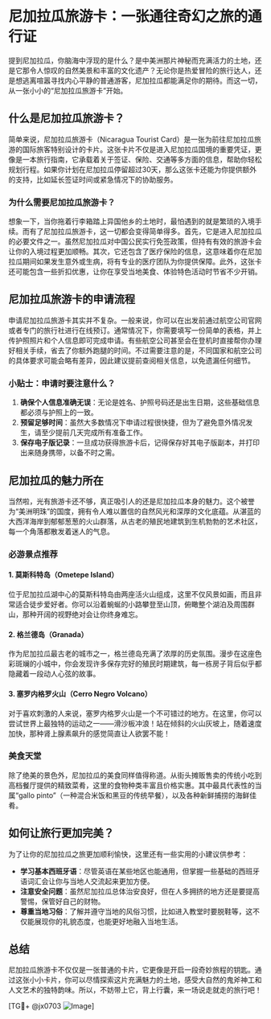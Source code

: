 # 尼加拉瓜旅游卡：一张通往奇幻之旅的通行证

提到尼加拉瓜，你脑海中浮现的是什么？是中美洲那片神秘而充满活力的土地，还是它那令人惊叹的自然美景和丰富的文化遗产？无论你是热爱冒险的旅行达人，还是想逃离喧嚣寻找内心平静的普通游客，尼加拉瓜都能满足你的期待。而这一切，从一张小小的“尼加拉瓜旅游卡”开始。

## 什么是尼加拉瓜旅游卡？

简单来说，尼加拉瓜旅游卡（Nicaragua Tourist Card）是一张为前往尼加拉瓜旅游的国际旅客特别设计的卡片。这张卡片不仅是进入尼加拉瓜国境的重要凭证，更像是一本旅行指南，它承载着关于签证、保险、交通等多方面的信息，帮助你轻松规划行程。如果你计划在尼加拉瓜停留超过30天，那么这张卡还能为你提供额外的支持，比如延长签证时间或紧急情况下的协助服务。

### 为什么需要尼加拉瓜旅游卡？

想象一下，当你拖着行李箱踏上异国他乡的土地时，最怕遇到的就是繁琐的入境手续。而有了尼加拉瓜旅游卡，这一切都会变得简单得多。首先，它是进入尼加拉瓜的必要文件之一。虽然尼加拉瓜对中国公民实行免签政策，但持有有效的旅游卡会让你的入境过程更加顺畅。其次，它还包含了医疗保险的信息，这意味着你在尼加拉瓜期间如果发生意外或生病，将有专业的医疗团队为你提供保障。此外，这张卡还可能包含一些折扣优惠，让你在享受当地美食、体验特色活动时节省不少开销。

## 尼加拉瓜旅游卡的申请流程

申请尼加拉瓜旅游卡其实并不复杂。一般来说，你可以在出发前通过航空公司官网或者专门的旅行社进行在线预订。通常情况下，你需要填写一份简单的表格，并上传护照照片和个人信息即可完成申请。有些航空公司甚至会在登机时直接帮你办理好相关手续，省去了你额外跑腿的时间。不过需要注意的是，不同国家和航空公司的具体要求可能会略有差异，因此建议提前查阅相关信息，以免遗漏任何细节。

### 小贴士：申请时要注意什么？

1. **确保个人信息准确无误**：无论是姓名、护照号码还是出生日期，这些基础信息都必须与护照上的一致。
2. **预留足够时间**：虽然大多数情况下申请过程很快捷，但为了避免意外情况发生，请至少提前几天完成所有准备工作。
3. **保存电子版记录**：一旦成功获得旅游卡后，记得保存好其电子版副本，并打印出来随身携带，以备不时之需。

## 尼加拉瓜的魅力所在

当然啦，光有旅游卡还不够，真正吸引人的还是尼加拉瓜本身的魅力。这个被誉为“美洲明珠”的国度，拥有令人难以置信的自然风光和深厚的文化底蕴。从湛蓝的大西洋海岸到郁郁葱葱的火山群落，从古老的殖民地建筑到生机勃勃的艺术社区，每一个角落都散发着迷人的气息。

### 必游景点推荐

#### 1. 莫斯科特岛（Ometepe Island）
位于尼加拉瓜湖中心的莫斯科特岛由两座活火山组成，这里不仅风景如画，而且非常适合徒步爱好者。你可以沿着蜿蜒的小路攀登至山顶，俯瞰整个湖泊及周围群山，那种开阔的视野绝对会让你终身难忘。

#### 2. 格兰德岛（Granada）
作为尼加拉瓜最古老的城市之一，格兰德岛充满了浓厚的历史氛围。漫步在这座色彩斑斓的小城中，你会发现许多保存完好的殖民时期建筑，每一栋房子背后似乎都隐藏着一段动人心弦的故事。

#### 3. 塞罗内格罗火山（Cerro Negro Volcano）
对于喜欢刺激的人来说，塞罗内格罗火山是一个不可错过的地方。在这里，你可以尝试世界上最独特的运动之一——滑沙板冲浪！站在倾斜的火山灰坡上，随着速度加快，那种肾上腺素飙升的感觉简直让人欲罢不能！

### 美食天堂

除了绝美的景色外，尼加拉瓜的美食同样值得称道。从街头摊贩售卖的传统小吃到高档餐厅提供的精致菜肴，这里的食物种类丰富且价格实惠。其中最具代表性的当属“gallo pinto”（一种混合米饭和黑豆的传统早餐），以及各种新鲜捕捞的海鲜佳肴。

## 如何让旅行更加完美？

为了让你的尼加拉瓜之旅更加顺利愉快，这里还有一些实用的小建议供参考：

- **学习基本西班牙语**：尽管英语在某些地区也能通用，但掌握一些基础的西班牙语词汇会让你与当地人交流起来更加方便。
- **注意安全问题**：虽然尼加拉瓜总体治安良好，但在人多拥挤的地方还是要提高警惕，保管好自己的财物。
- **尊重当地习俗**：了解并遵守当地的风俗习惯，比如进入教堂时要脱鞋等，这不仅能展现你的礼貌态度，也能更好地融入当地生活。

## 总结

尼加拉瓜旅游卡不仅仅是一张普通的卡片，它更像是开启一段奇妙旅程的钥匙。通过这张小小卡片，你可以尽情探索这片充满魅力的土地，感受大自然的鬼斧神工和人文艺术的独特韵味。所以，不妨带上它，背上行囊，来一场说走就走的旅行吧！

[TG💪+ @jx0703 ![Image](https://github.com/user-attachments/assets/dbca1d08-cadb-493c-b0ec-ad6f7a83f270)]